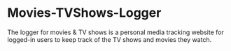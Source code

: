 # Movies-TVShows-Logger
The logger for movies &amp; TV shows is a personal media tracking website for logged-in users to keep track of the TV shows and movies they watch.
